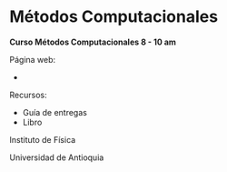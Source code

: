 # Métodos Computacionales
 **Curso Métodos Computacionales 8 - 10 am**


 Página web:

 - 

 Recursos:
 - Guía de entregas
 - Libro


Instituto de Física

Universidad de Antioquia